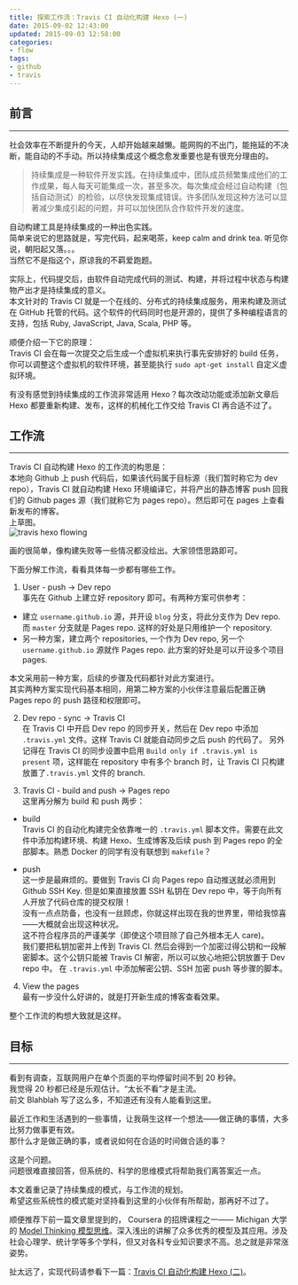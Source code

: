 ```yaml
---
title: 探索工作流：Travis CI 自动化构建 Hexo (一)
date: 2015-09-02 12:43:00
updated: 2015-09-03 12:58:00
categories:
- flow
tags:
- github
- travis
---
```


## 前言
---

社会效率在不断提升的今天，人却开始越来越懒。能网购的不出门，能拖延的不决断，能自动的不手动。所以持续集成这个概念愈发重要也是有很充分理由的。  

> 持续集成是一种软件开发实践。在持续集成中，团队成员频繁集成他们的工作成果，每人每天可能集成一次，甚至多次。每次集成会经过自动构建（包括自动测试）的检验，以尽快发现集成错误。许多团队发现这种方法可以显著减少集成引起的问题，并可以加快团队合作软件开发的速度。

自动构建工具是持续集成的一种出色实践。  	
简单来说它的思路就是，写完代码，起来喝茶，keep calm and drink tea. 听见你说，朝阳起又落。。。  
当然它不是指这个，原谅我的不羁爱跑题。

实际上，代码提交后，由软件自动完成代码的测试、构建，并将过程中状态与构建物产出才是持续集成的意义。  
本文针对的 Travis CI 就是一个在线的、分布式的持续集成服务，用来构建及测试在 GitHub 托管的代码。这个软件的代码同时也是开源的，提供了多种编程语言的支持，包括 Ruby, JavaScript, Java, Scala, PHP 等。

顺便介绍一下它的原理：  
Travis CI 会在每一次提交之后生成一个虚拟机来执行事先安排好的 build 任务，你可以调整这个虚拟机的软件环境，甚至能执行 `sudo apt-get install` 自定义虚拟环境。

有没有感觉到持续集成的工作流非常适用 Hexo？每次改动功能或添加新文章后 Hexo 都要重新构建、发布，这样的机械化工作交给 Travis CI 再合适不过了。

## 工作流
---

Travis CI 自动构建 Hexo 的工作流的构思是：  
本地向 Github 上 push 代码后，如果该代码属于目标源（我们暂时称它为 dev repo），Travis CI 就自动构建 Hexo 环境编译它，并将产出的静态博客 push 回我们的 Github pages 源（我们就称它为 pages repo）。然后即可在 pages 上查看新发布的博客。  
上草图。  
![travis hexo flowing](travis-hexo-flowing.png)

画的很简单，像构建失败等一些情况都没绘出。大家领悟思路即可。

下面分解工作流，看看具体每一步都有哪些工作。

1. User - push -> Dev repo  
  事先在 Github 上建立好 repository 即可。有两种方案可供参考：

  * 建立 `username.github.io` 源，并开设 `blog` 分支，将此分支作为 Dev repo. 而 `master` 分支就是 Pages repo. 这样的好处是只用维护一个 repository.
  * 另一种方案，建立两个 repositories, 一个作为 Dev repo, 另一个`username.github.io` 源就作 Pages repo. 此方案的好处是可以开设多个项目 pages.

  本文采用前一种方案，后续的步骤及代码都针对此方案进行。  
  其实两种方案实现代码基本相同，用第二种方案的小伙伴注意最后配置正确 Pages repo 的 push 路径和权限即可。

2. Dev repo - sync -> Travis CI  
  在 Travis CI 中开启 Dev repo 的同步开关，然后在 Dev repo 中添加 `.travis.yml` 文件。这样 Travis CI 就能自动同步之后 push 的代码了。
  另外记得在 Travis CI 的同步设置中启用 `Build only if .travis.yml is present` 项，这样能在 repository 中有多个 branch 时，让 Travis CI 只构建放置了`.travis.yml` 文件的 branch.

3. Travis CI - build and push -> Pages repo  
  这里再分解为 build 和 push 两步：

  * build  
  Travis CI 的自动化构建完全依靠唯一的 `.travis.yml` 脚本文件。需要在此文件中添加构建环境、构建 Hexo、生成博客及后续 push 到 Pages repo 的全部脚本。熟悉 Docker 的同学有没有联想到 `makefile`？

  * push  
  这一步是最麻烦的。要做到 Travis CI 向 Pages repo 自动推送就必须用到 Github SSH Key. 但是如果直接放置 SSH 私钥在 Dev repo 中，等于向所有人开放了代码仓库的提交权限！  
  没有一点点防备，也没有一丝顾虑，你就这样出现在我的世界里，带给我惊喜——大概就会出现这种状况。  
  这不符合程序员的严谨美学（即使这个项目除了自己外根本无人 care)。  
  我们要把私钥加密并上传到 Travis CI. 然后会得到一个加密过得公钥和一段解密脚本。这个公钥只能被 Travis CI 解密，所以可以放心地把公钥放置于 Dev repo 中。 
  在 `.travis.yml` 中添加解密公钥、SSH 加密 push 等步骤的脚本。
  
4. View the pages  
  最有一步没什么好讲的，就是打开新生成的博客查看效果。

整个工作流的构想大致就是这样。

## 目标
---

看到有调查，互联网用户在单个页面的平均停留时间不到 20 秒钟。  
我觉得 20 秒都已经是乐观估计。“太长不看”才是主流。  
前文 Blahblah 写了这么多，不知道还有没有人能看到这里。

最近工作和生活遇到的一些事情，让我萌生这样一个想法——做正确的事情，大多比努力做事更有效。  
那什么才是做正确的事，或者说如何在合适的时间做合适的事？

这是个问题。  
问题很难直接回答，但系统的、科学的思维模式将帮助我们离答案近一点。

本文着重记录了持续集成的模式，与工作流的规划。  
希望这些系统性的模式能对坚持看到这里的小伙伴有所帮助，那再好不过了。

顺便推荐下前一篇文章里提到的， Coursera 的招牌课程之一—— Michigan 大学的 [Model Thinking 模型思维](http://v2cc.github.io/2015/08/20/course-notes-of-model-thinking/)。深入浅出的讲解了众多优秀的模型及其应用。涉及社会心理学、统计学等多个学科，但又对各科专业知识要求不高。总之就是非常涨姿势。

扯太远了，实现代码请参看下一篇：[Travis CI 自动化构建 Hexo (二)](http://v2cc.github.io/2015/09/03/unbelievable-workflow-autodeploy-hexo-by-travis-2/)。